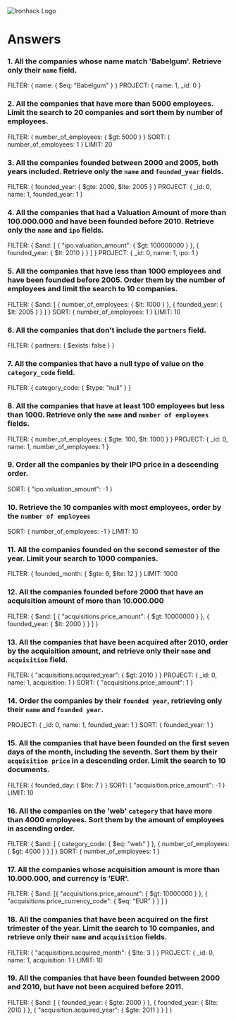 ![Ironhack Logo](https://i.imgur.com/1QgrNNw.png)

# Answers

### 1. All the companies whose name match 'Babelgum'. Retrieve only their `name` field.

FILTER: { name: { $eq: "Babelgum" } }
PROJECT: { name: 1, _id: 0 }

### 2. All the companies that have more than 5000 employees. Limit the search to 20 companies and sort them by **number of employees**.

FILTER: { number_of_employees: { $gt: 5000 } }
SORT: { number_of_employees: 1 }
LIMIT: 20

### 3. All the companies founded between 2000 and 2005, both years included. Retrieve only the `name` and `founded_year` fields.

FILTER: { founded_year: { $gte: 2000, $lte: 2005 } }
PROJECT: { _id: 0, name: 1, founded_year: 1 }

### 4. All the companies that had a Valuation Amount of more than 100.000.000 and have been founded before 2010. Retrieve only the `name` and `ipo` fields.

FILTER: { $and: [ { "ipo.valuation_amount": { $gt: 100000000 } }, { founded_year: { $lt: 2010 } } ] }
PROJECT: { _id: 0, name: 1, ipo: 1 }

### 5. All the companies that have less than 1000 employees and have been founded before 2005. Order them by the number of employees and limit the search to 10 companies.

FILTER: { $and: [ { number_of_employees: { $lt: 1000 } }, { founded_year: { $lt: 2005 } } ] }
SORT: { number_of_employees: 1 }
LIMIT: 10

### 6. All the companies that don't include the `partners` field.

FILTER: { partners: { $exists: false } }

### 7. All the companies that have a null type of value on the `category_code` field.

FILTER: { category_code: { $type: "null" } }

### 8. All the companies that have at least 100 employees but less than 1000. Retrieve only the `name` and `number of employees` fields.

FILTER: { number_of_employees: { $gte: 100, $lt: 1000 } }
PROJECT: { _id: 0, name: 1, number_of_employees: 1 }

### 9. Order all the companies by their IPO price in a descending order.

SORT: { "ipo.valuation_amount": -1 }

### 10. Retrieve the 10 companies with most employees, order by the `number of employees`

SORT: { number_of_employees: -1 }
LIMIT: 10

### 11. All the companies founded on the second semester of the year. Limit your search to 1000 companies.

FILTER: { founded_month: { $gte: 6, $lte: 12 } }
LIMIT: 1000

### 12. All the companies founded before 2000 that have an acquisition amount of more than 10.000.000

FILTER: { $and: [ { "acquisitions.price_amount": { $gt: 10000000 } }, { founded_year: { $lt: 2000 } } ] }

### 13. All the companies that have been acquired after 2010, order by the acquisition amount, and retrieve only their `name` and `acquisition` field.

FILTER: { "acquisitions.acquired_year": { $gt: 2010 } }
PROJECT: { _id: 0, name: 1, acquisition: 1 }
SORT: { "acquisitions.price_amount": 1 }

### 14. Order the companies by their `founded year`, retrieving only their `name` and `founded year`.

PROJECT: { _id: 0, name: 1, founded_year: 1 }
SORT: { founded_year: 1 }

### 15. All the companies that have been founded on the first seven days of the month, including the seventh. Sort them by their `acquisition price` in a descending order. Limit the search to 10 documents.

FILTER: { founded_day: { $lte: 7 } }
SORT: { "acquisition.price_amount": -1 }
LIMIT: 10

### 16. All the companies on the 'web' `category` that have more than 4000 employees. Sort them by the amount of employees in ascending order.

FILTER: { $and: [ { category_code: { $eq: "web" } }, { number_of_employees: { $gt: 4000 } } ] }
SORT: { number_of_employees: 1 }

### 17. All the companies whose acquisition amount is more than 10.000.000, and currency is 'EUR'.

FILTER: { $and: [{ "acquisitions.price_amount": { $gt: 10000000 } }, { "acquisitions.price_currency_code": { $eq: "EUR" } } ] }

### 18. All the companies that have been acquired on the first trimester of the year. Limit the search to 10 companies, and retrieve only their `name` and `acquisition` fields.

FILTER: { "acquisitions.acquired_month": { $lte: 3 } }
PROJECT: { _id: 0, name: 1, acquisition: 1 }
LIMIT: 10

### 19. All the companies that have been founded between 2000 and 2010, but have not been acquired before 2011.

FILTER:  { $and: [ { founded_year: { $gte: 2000 } }, { founded_year: { $lte: 2010 } }, { "acquisition.acquired_year": { $gte: 2011 } } ] }
